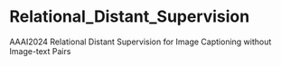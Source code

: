 # Relational_Distant_Supervision
AAAI2024 Relational Distant Supervision for Image Captioning without Image-text Pairs
